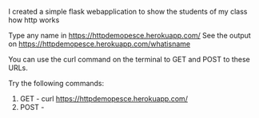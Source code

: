 I created a simple flask webapplication to show the students of my class how http works

Type any name in https://httpdemopesce.herokuapp.com/
See the output on https://httpdemopesce.herokuapp.com/whatisname

You can use the curl command on the terminal to GET and POST to these URLs.

Try the following commands:

1. GET - curl https://httpdemopesce.herokuapp.com/
2. POST - 
